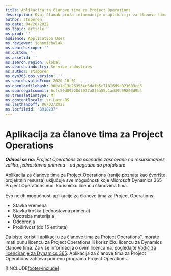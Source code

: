 ```yaml
---
title: Aplikacija za članove tima za Project Operations
description: Ovaj članak pruža informacije o aplikaciji za članove tima za Project Operations u usluzi Microsoft Dynamics 365 Project Operations.
author: stsporen
ms.date: 04/20/2022
ms.topic: article
ms.prod: ''
audience: Application User
ms.reviewer: johnmichalak
ms.search.scope: ''
ms.custom: ''
ms.assetid: ''
ms.search.region: Global
ms.search.industry: Service industries
ms.author: stsporen
ms.dyn365.ops.version: ''
ms.search.validFrom: 2020-10-01
ms.openlocfilehash: 90ea1d13e263934c6dafb5c7f81699a021683ce6
ms.sourcegitcommit: 6cfc50d89528df977a8f6a55c1ad39d99800d9b4
ms.translationtype: MT
ms.contentlocale: sr-Latn-RS
ms.lasthandoff: 06/03/2022
ms.locfileid: "8918237"
---
```

# <a name="project-operations-team-member-app"></a>Aplikacija za članove tima za Project Operations

_**Odnosi se na:** Project Operations za scenarije zasnovane na resursima/bez zaliha, jednostavna primena – od pogodbe do profakture_

Aplikacija za članove tima za Project Operations (ranije poznata kao čvorište projektnih resursa) uključuje sve mogućnosti koje Microsoft Dynamics 365 Project Operations nudi korisničku licencu članovima tima.

Evo nekih mogućnosti aplikacije za članove tima za Project Operations:

- Stavka vremena
- Stavka troška (jednostavna primena)
- Upotreba materijala
- Odobrenja
- Proširivost (do 15 entiteta)

Da biste koristili aplikaciju za članove tima za Project Operations", morate imati punu licencu za Project Operations ili korisničku licencu za Dynamics članove tima. Za više informacija o ovim licencama, pogledajte [Vodič za licenciranje za Dynamics 365](https://go.microsoft.com/fwlink/?LinkId=866544&clcid=0x409). Aplikacija za članove tima za Project Operations zahteva primenu programa Project Operations.

[!INCLUDE[footer-include](../includes/footer-banner.md)]
